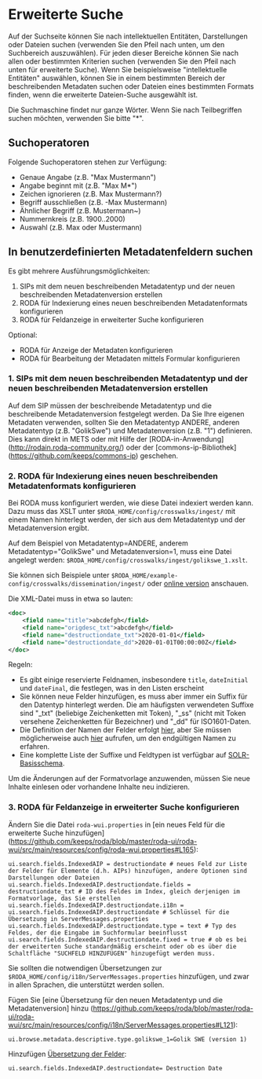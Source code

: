 # Erweiterte Suche

Auf der Suchseite können Sie nach intellektuellen Entitäten, Darstellungen oder Dateien suchen (verwenden Sie den Pfeil nach unten, um den Suchbereich auszuwählen). Für jeden dieser Bereiche können Sie nach allen oder bestimmten Kriterien suchen (verwenden Sie den Pfeil nach unten für erweiterte Suche). Wenn Sie beispielsweise "intellektuelle Entitäten" auswählen, können Sie in einem bestimmten Bereich der beschreibenden Metadaten suchen oder Dateien eines bestimmten Formats finden, wenn die erweiterte Dateien-Suche ausgewählt ist.

Die Suchmaschine findet nur ganze Wörter. Wenn Sie nach Teilbegriffen suchen möchten, verwenden Sie bitte "*".

## Suchoperatoren

Folgende Suchoperatoren stehen zur Verfügung:

- Genaue Angabe (z.B. "Max Mustermann")
- Angabe beginnt mit (z.B. "Max M*")
- Zeichen ignorieren (z.B. Max Mustermann?)
- Begriff ausschließen (z.B. -Max Mustermann)
- Ähnlicher Begriff (z.B. Mustermann~)
- Nummernkreis (z.B. 1900..2000)
- Auswahl (z.B. Max oder Mustermann)

## In benutzerdefinierten Metadatenfeldern suchen

Es gibt mehrere Ausführungsmöglichkeiten:

1. SIPs mit dem neuen beschreibenden Metadatentyp und der neuen beschreibenden Metadatenversion erstellen
2. RODA für Indexierung eines neuen beschreibenden Metadatenformats konfigurieren
3. RODA für Feldanzeige in erweiterter Suche konfigurieren

Optional:
* RODA für Anzeige der Metadaten konfigurieren
* RODA für Bearbeitung der Metadaten mittels Formular konfigurieren


### 1. SIPs mit dem neuen beschreibenden Metadatentyp und der neuen beschreibenden Metadatenversion erstellen
Auf dem SIP müssen der beschreibende Metadatentyp und die beschreibende Metadatenversion festgelegt werden. Da Sie Ihre eigenen Metadaten verwenden, sollten Sie den Metadatentyp ANDERE, anderen Metadatentyp (z.B. "GolikSwe") und Metadatenversion (z.B. "1") definieren. Dies kann direkt in METS oder mit Hilfe der [RODA-in-Anwendung] (http://rodain.roda-community.org/) oder der [commons-ip-Bibliothek] (https://github.com/keeps/commons-ip) geschehen.

### 2. RODA für Indexierung eines neuen beschreibenden Metadatenformats konfigurieren
Bei RODA muss konfiguriert werden, wie diese Datei indexiert werden kann. Dazu muss das XSLT unter `$RODA_HOME/config/crosswalks/ingest/` mit einem Namen hinterlegt werden, der sich aus dem Metadatentyp und der Metadatenversion ergibt.

Auf dem Beispiel von Metadatentyp=ANDERE, anderem Metadatentyp="GolikSwe" und Metadatenversion=1, muss eine Datei angelegt werden: `$RODA_HOME/config/crosswalks/ingest/golikswe_1.xslt`.

Sie können sich Beispiele unter `$RODA_HOME/example-config/crosswalks/dissemination/ingest/` oder [online version](https://github.com/keeps/roda/tree/master/roda-core/roda-core/src/main/resources/config/crosswalks/ingest) anschauen.

Die XML-Datei muss in etwa so lauten:
```xml
<doc>
    <field name="title">abcdefgh</field>
    <field name="origdesc_txt">abcdefgh</field>
    <field name="destructiondate_txt">2020-01-01</field>
    <field name="destructiondate_dd">2020-01-01T00:00:00Z</field>
</doc>
```
Regeln:
- Es gibt einige reservierte Feldnamen, insbesondere `title`, `dateInitial` und `dateFinal`, die festlegen, was in den Listen erscheint
- Sie können neue Felder hinzufügen, es muss aber immer ein Suffix für den Datentyp hinterlegt werden. Die am häufigsten verwendeten Suffixe sind "\_txt" (beliebige Zeichenketten mit Token), "\_ss" (nicht mit Token versehene Zeichenketten für Bezeichner) und "\_dd" für ISO1601-Daten.
- Die Definition der Namen der Felder erfolgt [hier](https://github.com/keeps/roda/blob/master/roda-core/roda-core/src/main/java/org/roda/core/index/schema/collections/AIPCollection.java#L61), aber Sie müssen möglicherweise auch [hier](https://github.com/keeps/roda/blob/master/roda-common/roda-common-data/src/main/java/org/roda/core/data/common/RodaConstants.java#L604) aufrufen, um den endgültigen Namen zu erfahren.
- Eine komplette Liste der Suffixe und Feldtypen ist verfügbar auf [SOLR-Basisschema](https://github.com/keeps/roda/blob/master/roda-core/roda-core/src/main/resources/config/index/common/conf/managed-schema).

Um die Änderungen auf der Formatvorlage anzuwenden, müssen Sie neue Inhalte einlesen oder vorhandene Inhalte neu indizieren.

### 3. RODA für Feldanzeige in erweiterter Suche konfigurieren

Ändern Sie die Datei `roda-wui.properties` in [ein neues Feld für die erweiterte Suche hinzufügen] (https://github.com/keeps/roda/blob/master/roda-ui/roda-wui/src/main/resources/config/roda-wui.properties#L165):

```javaproperties
ui.search.fields.IndexedAIP = destructiondate # neues Feld zur Liste der Felder für Elemente (d.h. AIPs) hinzufügen, andere Optionen sind Darstellungen oder Dateien
ui.search.fields.IndexedAIP.destructiondate.fields = destructiondate_txt # ID des Feldes im Index, gleich derjenigen im Formatvorlage, das Sie erstellen
ui.search.fields.IndexedAIP.destructiondate.i18n = ui.search.fields.IndexedAIP.destructiondate # Schlüssel für die Übersetzung in ServerMessages.properties
ui.search.fields.IndexedAIP.destructiondate.type = text # Typ des Feldes, der die Eingabe im Suchformular beeinflusst
ui.search.fields.IndexedAIP.destructiondate.fixed = true # ob es bei der erweiterten Suche standardmäßig erscheint oder ob es über die Schaltfläche "SUCHFELD HINZUFÜGEN" hinzugefügt werden muss.
```
Sie sollten die notwendigen Übersetzungen zur `$RODA_HOME/config/i18n/ServerMessages.properties` hinzufügen, und zwar in allen Sprachen, die unterstützt werden sollen.

Fügen Sie [eine Übersetzung für den neuen Metadatentyp und die Metadatenversion] hinzu (https://github.com/keeps/roda/blob/master/roda-ui/roda-wui/src/main/resources/config/i18n/ServerMessages.properties#L121):

```javaproperties
ui.browse.metadata.descriptive.type.golikswe_1=Golik SWE (version 1)
```

Hinzufügen [Übersetzung der Felder](https://github.com/keeps/roda/blob/master/roda-ui/roda-wui/src/main/resources/config/i18n/ServerMessages.properties#L2):

```javaproperties
ui.search.fields.IndexedAIP.destructiondate= Destruction Date
```
